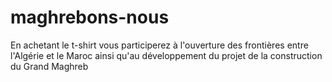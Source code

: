 maghrebons-nous
===============

En achetant le t-shirt vous participerez à l'ouverture des frontières entre l'Algérie et le Maroc ainsi qu'au développement du projet de la construction du Grand Maghreb 
